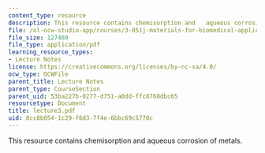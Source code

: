 ```yaml
---
content_type: resource
description: This resource contains chemisorption and   aqueous corrosion of metals.
file: /ol-ocw-studio-app/courses/3-051j-materials-for-biomedical-applications-spring-2006/8cc8b0541c29f6d37f4e6bbc69c5770c_lecture3.pdf
file_size: 127469
file_type: application/pdf
learning_resource_types:
- Lecture Notes
license: https://creativecommons.org/licenses/by-nc-sa/4.0/
ocw_type: OCWFile
parent_title: Lecture Notes
parent_type: CourseSection
parent_uid: 53ba227b-0277-d751-a0dd-ffc8768dbc65
resourcetype: Document
title: lecture3.pdf
uid: 8cc8b054-1c29-f6d3-7f4e-6bbc69c5770c
---
```

This resource contains chemisorption and   aqueous corrosion of metals.